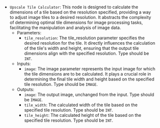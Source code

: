 - `Upscale Tile Calculator`: This node is designed to calculate the dimensions of a tile based on the resolution specified, providing a way to adjust image tiles to a desired resolution. It abstracts the complexity of determining optimal tile dimensions for image processing tasks, facilitating the manipulation and analysis of image data.
    - Parameters:
        - `tile_resolution`: The tile_resolution parameter specifies the desired resolution for the tile. It directly influences the calculation of the tile's width and height, ensuring that the output tile dimensions align with the specified resolution. Type should be `INT`.
    - Inputs:
        - `image`: The image parameter represents the input image for which the tile dimensions are to be calculated. It plays a crucial role in determining the final tile width and height based on the specified tile resolution. Type should be `IMAGE`.
    - Outputs:
        - `image`: The output image, unchanged from the input. Type should be `IMAGE`.
        - `tile_width`: The calculated width of the tile based on the specified tile resolution. Type should be `INT`.
        - `tile_height`: The calculated height of the tile based on the specified tile resolution. Type should be `INT`.
